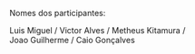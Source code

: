 Nomes dos participantes:

Luis Miguel / 
Victor Alves / 
Metheus Kitamura /  
Joao Guilherme / 
Caio Gonçalves

